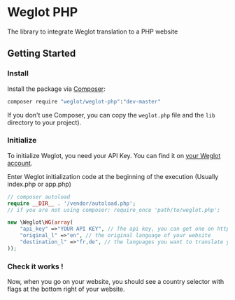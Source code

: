 # Weglot PHP
The library to integrate Weglot translation to a PHP website


## Getting Started

### Install

Install the package via [Composer](https://getcomposer.org/doc/00-intro.md):

```bash
composer require "weglot/weglot-php":"dev-master"
```

If you don't use Composer, you can copy the `weglot.php` file and the `lib` directory to your project).

### Initialize
To initialize Weglot, you need your API Key. You can find it on [your Weglot account](https://weglot.com/account).

Enter Weglot initialization code at the beginning of the execution (Usually index.php or app.php)

```php
// composer autoload
require __DIR__ . '/vendor/autoload.php';
// if you are not using composer: require_once 'path/to/weglot.php';

new \Weglot\WG(array(
	"api_key" =>"YOUR API KEY", // The api key, you can get one on https://weglot.com/register
	"original_l" =>"en", // the original language of your website
	"destination_l" =>"fr,de", // the languages you want to translate your website into
));
```

### Check it works !
Now, when you go on your website, you should see a country selector with flags at the bottom right of your website.
